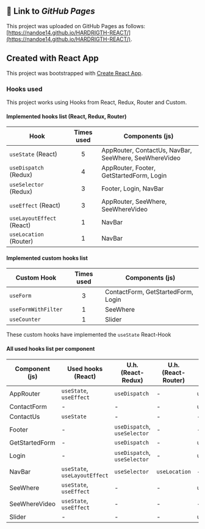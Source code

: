 ## :link: Link to *GitHub Pages*

This project was uploaded on GitHub Pages as follows: [https://nandoe14.github.io/HARDRIGTH-REACT/](https://nandoe14.github.io/HARDRIGTH-REACT/).

## Created with React App

This project was bootstrapped with [Create React App](https://github.com/facebook/create-react-app).

### Hooks used

This project works using Hooks from React, Redux, Router and Custom.

#### Implemented hooks list (React, Redux, Router)

| Hook                      | Times used | Components (js)                                       |
|---------------------------|:----------:|-------------------------------------------------------|
| `useState` (React)        | 5          | AppRouter, ContactUs, NavBar, SeeWhere, SeeWhereVideo |
| `useDispatch` (Redux)     | 4          | AppRouter, Footer, GetStartedForm, Login              |
| `useSelector` (Redux)     | 3          | Footer, Login, NavBar                                 |
| `useEffect` (React)       | 3          | AppRouter, SeeWhere, SeeWhereVideo                    |
| `useLayoutEffect` (React) | 1          | NavBar                                                |
| `useLocation` (Router)    | 1          | NavBar                                                |

#### Implemented custom hooks list

| Custom Hook         | Times used | Components (js)                    |
|---------------------|:----------:|------------------------------------|
| `useForm`           | 3          | ContactForm, GetStartedForm, Login |
| `useFormWithFilter` | 1          | SeeWhere                           |
| `useCounter`        | 1          | Slider                             |
These custom hooks have implemented the `useState` React-Hook

#### All used hooks list per component

| Component (js) | Used hooks (React)            | U.h. (React-Redux)           | U.h. (React-Router) | U.h. (Custom)       |
|----------------|-------------------------------|------------------------------|---------------------|---------------------|
| AppRouter      | `useState`, `useEffect`       | `useDispatch`                | -                   | `useCounter`        |
| ContactForm    | -                             | -                            | -                   | `useForm`           |
| ContactUs      | `useState`                    | -                            | -                   | -                   |
| Footer         | -                             | `useDispatch`, `useSelector` | -                   | -                   |
| GetStartedForm | -                             | `useDispatch`                | -                   | `useForm`           |
| Login          | -                             | `useDispatch`, `useSelector` | -                   | `useForm`           |
| NavBar         | `useState`, `useLayoutEffect` | `useSelector`                | `useLocation`       | -                   |
| SeeWhere       | `useState`, `useEffect`       | -                            | -                   | `useFormWithFilter` |
| SeeWhereVideo  | `useState`, `useEffect`       | -                            | -                   | -                   |
| Slider         | -                             | -                            | -                   | `useCounter`        |

